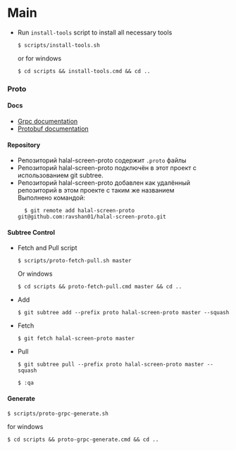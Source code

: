 # Main

- Run `install-tools` script to install all necessary tools
  ```shell
  $ scripts/install-tools.sh
  ```
  or for windows
  ```shell
  $ cd scripts && install-tools.cmd && cd ..
  ```

### Proto

#### Docs

- [Grpc documentation](https://grpc.io/docs/languages/go/quickstart/)
- [Protobuf documentation](https://protobuf.dev/getting-started/gotutorial/)

#### Repository

- Репозиторий halal-screen-proto содержит `.proto` файлы
- Репозиторий halal-screen-proto подключён в этот проект с использованием git subtree.
- Репозиторий halal-screen-proto добавлен как удалённый репозиторий в этом проекте с таким же названием  
  Выполнено командой:
  ```shell
    $ git remote add halal-screen-proto git@github.com:ravshan01/halal-screen-proto.git
  ```

#### Subtree Control

- Fetch and Pull script
  ```shell
  $ scripts/proto-fetch-pull.sh master
  ```
  Or windows
  ```shell
  $ cd scripts && proto-fetch-pull.cmd master && cd ..
  ```
- Add
  ```shell
  $ git subtree add --prefix proto halal-screen-proto master --squash
  ``` 
- Fetch
  ```shell
  $ git fetch halal-screen-proto master
  ```
- Pull
  ```shell
  $ git subtree pull --prefix proto halal-screen-proto master --squash
  ```
  ```shell
  $ :qa
  ```

#### Generate

```shell
$ scripts/proto-grpc-generate.sh
```

for windows

```shell
$ cd scripts && proto-grpc-generate.cmd && cd ..
```
